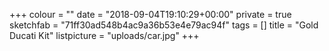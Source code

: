 +++
colour = ""
date = "2018-09-04T19:10:29+00:00"
private = true
sketchfab = "71ff30ad548b4ac9a36b53e4e79ac94f"
tags = []
title = "Gold Ducati Kit"
listpicture = "uploads/car.jpg"
+++
